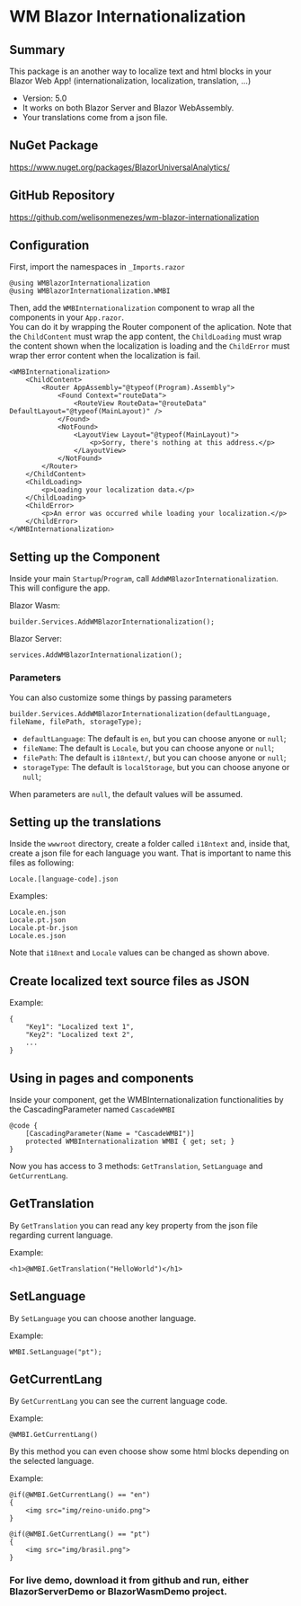 # WM Blazor Internationalization

## Summary

This package is an another way to localize text and html blocks in your Blazor Web App!
(internationalization, localization, translation, ...)

- Version: 5.0
- It works on both Blazor Server and Blazor WebAssembly.
- Your translations come from a json file.

## NuGet Package
https://www.nuget.org/packages/BlazorUniversalAnalytics/

## GitHub Repository
https://github.com/welisonmenezes/wm-blazor-internationalization

## Configuration

First, import the namespaces in `_Imports.razor`

```
@using WMBlazorInternationalization
@using WMBlazorInternationalization.WMBI
```

Then, add the `WMBInternationalization` component to wrap all the components in your `App.razor`.<br/>
You can do it by wrapping the Router component of the aplication.
Note that the `ChildContent` must wrap the app content, the `ChildLoading` must wrap the content shown when the localization is loading and the `ChildError` must wrap ther error content when the localization is fail. 

```
<WMBInternationalization>
    <ChildContent>
        <Router AppAssembly="@typeof(Program).Assembly">
            <Found Context="routeData">
                <RouteView RouteData="@routeData" DefaultLayout="@typeof(MainLayout)" />
            </Found>
            <NotFound>
                <LayoutView Layout="@typeof(MainLayout)">
                    <p>Sorry, there's nothing at this address.</p>
                </LayoutView>
            </NotFound>
        </Router>
    </ChildContent>
    <ChildLoading>
        <p>Loading your localization data.</p>
    </ChildLoading>
    <ChildError>
        <p>An error was occurred while loading your localization.</p>
    </ChildError>
</WMBInternationalization>
```

## Setting up the Component

Inside your main `Startup`/`Program`, call `AddWMBlazorInternationalization`. This will configure the app.

Blazor Wasm:
```
builder.Services.AddWMBlazorInternationalization();
```

Blazor Server:
```
services.AddWMBlazorInternationalization();
```

### Parameters

You can also customize some things by passing parameters

```
builder.Services.AddWMBlazorInternationalization(defaultLanguage, fileName, filePath, storageType);
```

- `defaultLanguage`: The default is `en`, but you can choose anyone or `null`;
- `fileName`: The default is `Locale`, but you can choose anyone or `null`;
- `filePath`: The default is `i18ntext/`, but you can choose anyone or `null`;
- `storageType`: The default is `localStorage`, but you can choose anyone or `null`;

When parameters are `null`, the default values will be assumed.

## Setting up the translations

Inside the `wwwroot` directory, create a folder called `i18ntext` and, inside that, create a json file for each language you want.
That is important to name this files as following:

`Locale.[language-code].json`

Examples: 
```
Locale.en.json
Locale.pt.json
Locale.pt-br.json
Locale.es.json
```

Note that `i18next` and `Locale` values can be changed as shown above.

## Create localized text source files as JSON

Example:
```
{
    "Key1": "Localized text 1",
    "Key2": "Localized text 2",
    ...
}
```

## Using in pages and components

Inside your component, get the WMBInternationalization functionalities by the CascadingParameter named `CascadeWMBI`

```
@code {
    [CascadingParameter(Name = "CascadeWMBI")]
    protected WMBInternationalization WMBI { get; set; }
}
```

Now you has access to 3 methods: `GetTranslation`, `SetLanguage` and `GetCurrentLang`.

## GetTranslation

By `GetTranslation` you can read any key property from the json file regarding current language.

Example: 
```
<h1>@WMBI.GetTranslation("HelloWorld")</h1>
```

## SetLanguage

By `SetLanguage` you can choose another language. 

Example: 
```
WMBI.SetLanguage("pt");
```

## GetCurrentLang

By `GetCurrentLang` you can see the current language code.

Example: 
```
@WMBI.GetCurrentLang()
```

By this method you can even choose show some html blocks depending on the selected language.

Example: 
```
@if(@WMBI.GetCurrentLang() == "en")
{
    <img src="img/reino-unido.png">
}

@if(@WMBI.GetCurrentLang() == "pt")
{
    <img src="img/brasil.png">
}
```

### For live demo, download it from github and run, either BlazorServerDemo or BlazorWasmDemo project.